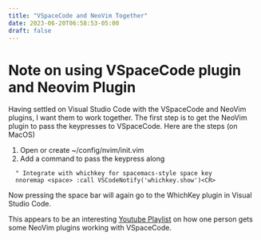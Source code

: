 ```yaml
---
title: "VSpaceCode and NeoVim Together"
date: 2023-06-20T06:58:53-05:00
draft: false
---
```


# Note on using VSpaceCode plugin and Neovim Plugin

Having settled on Visual Studio Code with the VSpaceCode and NeoVim plugins, I want them to work together. The first step is to
get the NeoVim plugin to pass the <SPACE> keypresses to VSpaceCode. Here are the steps (on MacOS)

1. Open or create ~/config/nvim/init.vim
2. Add a command to pass the <SPACE> keypress along

```shell
  " Integrate with whichkey for spacemacs-style space key
  nnoremap <space> :call VSCodeNotify('whichkey.show')<CR>
```


  Now pressing the space bar will again go to the WhichKey plugin in Visual Studio Code.

  This appears to be an interesting [Youtube Playlist](https://www.youtube.com/playlist?list=PLQBdjw2QsRzMZjaGyvBxe88iS4uVaW3OI) on how one person gets some
  NeoVim plugins working with VSpaceCode.